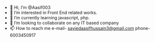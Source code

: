 - 👋 Hi, I’m @Aasif003
- 👀 I’m interested in Front End related works.
- 🌱 I’m currently learning javascript, php.
- 💞️ I’m looking to collaborate on any IT based company
- 📫 How to reach me
  e-mail- sayiedaasifhussain3@gmail.com
  phone- 6003450917

<!---
Aasif003/Aasif003 is a ✨ special ✨ repository because its `README.md` (this file) appears on your GitHub profile.
You can click the Preview link to take a look at your changes.
--->

